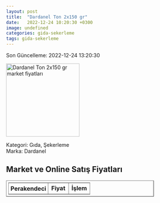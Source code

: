 ```yaml
---
layout: post
title:  "Dardanel Ton 2x150 gr"
date:   2022-12-24 10:20:30 +0300
image: undefined
categories: gida-sekerleme
tags: gida-sekerleme
---
```


Son Güncelleme: 2022-12-24 13:20:30

<img src="undefined" width="200" alt="Dardanel Ton 2x150 gr market fiyatları" />

Kategori: Gıda, Şekerleme
<br />
Marka: Dardanel

<h2>Market ve Online Satış Fiyatları</h2>

<table border="1" style="padding: 5px;width:80%;">
  <tr>
    <td style="padding: 5px;"><strong>Perakendeci</strong></td>
    <td><strong>Fiyat</strong></td>
    <td><strong>İşlem</strong></td>
  </tr>
  
</table>
